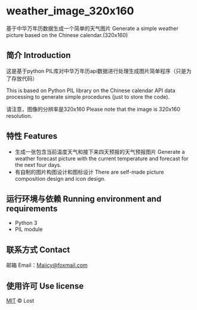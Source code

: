 # weather_image_320x160

基于中华万年历数据生成一个简单的天气图片 Generate a simple weather picture based on the Chinese calendar.(320x160)

## 简介 Introduction

这是基于python PIL库对中华万年历api数据进行处理生成图片简单程序（只是为了存放代码）

This is based on Python PIL library on the Chinese calendar API data processing to generate simple procedures (just to store the code).

请注意，图像的分辨率是320x160 Please note that the image is 320x160 resolution.

## 特性 Features

- 生成一张包含当前温度天气和接下来四天预报的天气预报图片 Generate a weather forecast picture with the current temperature and forecast for the next four days.
- 有自制的图片构图设计和图标设计 There are self-made picture composition design and icon design.


## 运行环境与依赖 Running environment and requirements

- Python 3
- PIL module

## 联系方式 Contact

邮箱 Email：Maiicy@foxmail.com

## 使用许可 Use license

[MIT](LICENSE) © Lost